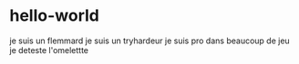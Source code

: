 # hello-world
je suis un flemmard 
je suis  un tryhardeur 
je suis pro dans beaucoup de jeu 
je deteste l'omelettte 
